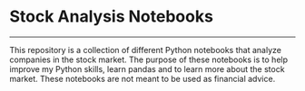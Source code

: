 # Stock Analysis Notebooks
***

This repository is a collection of different Python notebooks that analyze companies in the stock
market. The purpose of these notebooks is to help improve my Python skills, learn pandas and to learn more about
the stock market. These notebooks are not meant to be used as financial advice.
